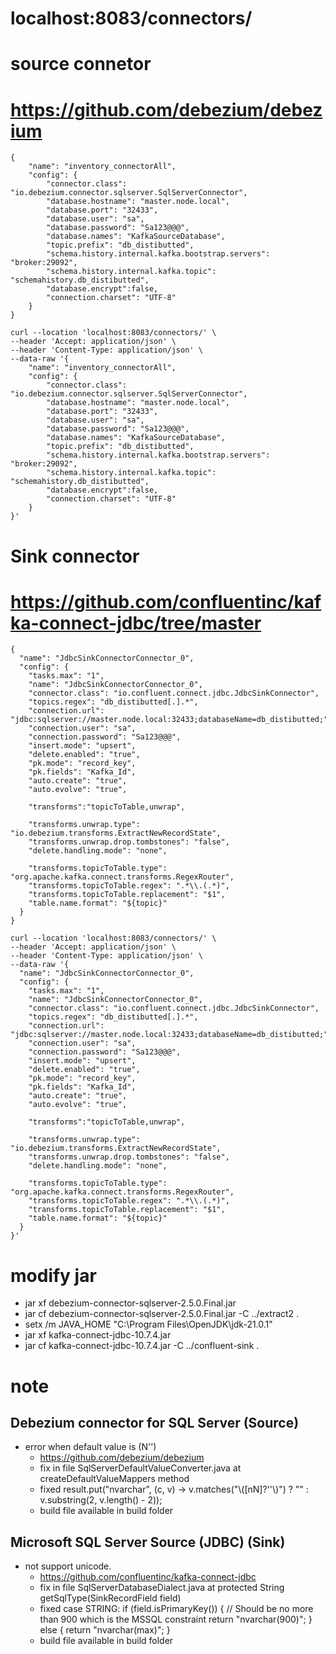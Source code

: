 # localhost:8083/connectors/

# source connetor
# https://github.com/debezium/debezium
```
{
    "name": "inventory_connectorAll",
    "config": {
        "connector.class": "io.debezium.connector.sqlserver.SqlServerConnector", 
        "database.hostname": "master.node.local", 
        "database.port": "32433", 
        "database.user": "sa", 
        "database.password": "Sa123@@@", 
        "database.names": "KafkaSourceDatabase", 
        "topic.prefix": "db_distibutted", 
        "schema.history.internal.kafka.bootstrap.servers": "broker:29092", 
        "schema.history.internal.kafka.topic": "schemahistory.db_distibutted",
        "database.encrypt":false,
        "connection.charset": "UTF-8"
    }
}
```

```
curl --location 'localhost:8083/connectors/' \
--header 'Accept: application/json' \
--header 'Content-Type: application/json' \
--data-raw '{
    "name": "inventory_connectorAll",
    "config": {
        "connector.class": "io.debezium.connector.sqlserver.SqlServerConnector", 
        "database.hostname": "master.node.local", 
        "database.port": "32433", 
        "database.user": "sa", 
        "database.password": "Sa123@@@", 
        "database.names": "KafkaSourceDatabase", 
        "topic.prefix": "db_distibutted", 
        "schema.history.internal.kafka.bootstrap.servers": "broker:29092", 
        "schema.history.internal.kafka.topic": "schemahistory.db_distibutted",
        "database.encrypt":false,
        "connection.charset": "UTF-8"
    }
}'
```

# Sink connector
# https://github.com/confluentinc/kafka-connect-jdbc/tree/master
```
{
  "name": "JdbcSinkConnectorConnector_0",
  "config": {
    "tasks.max": "1",  
    "name": "JdbcSinkConnectorConnector_0",
    "connector.class": "io.confluent.connect.jdbc.JdbcSinkConnector",
    "topics.regex": "db_distibutted[.].*",
    "connection.url": "jdbc:sqlserver://master.node.local:32433;databaseName=db_distibutted;",
    "connection.user": "sa",
    "connection.password": "Sa123@@@",
    "insert.mode": "upsert",
    "delete.enabled": "true",
    "pk.mode": "record_key",
    "pk.fields": "Kafka_Id",
    "auto.create": "true",
    "auto.evolve": "true",

    "transforms":"topicToTable,unwrap",

    "transforms.unwrap.type": "io.debezium.transforms.ExtractNewRecordState",
    "transforms.unwrap.drop.tombstones": "false",
    "delete.handling​.mode": "none",

    "transforms.topicToTable.type": "org.apache.kafka.connect.transforms.RegexRouter",
    "transforms.topicToTable.regex": ".*\\.(.*)",
    "transforms.topicToTable.replacement": "$1",
    "table.name.format": "${topic}"
  }
}
```

```
curl --location 'localhost:8083/connectors/' \
--header 'Accept: application/json' \
--header 'Content-Type: application/json' \
--data-raw '{
  "name": "JdbcSinkConnectorConnector_0",
  "config": {
    "tasks.max": "1",  
    "name": "JdbcSinkConnectorConnector_0",
    "connector.class": "io.confluent.connect.jdbc.JdbcSinkConnector",
    "topics.regex": "db_distibutted[.].*",
    "connection.url": "jdbc:sqlserver://master.node.local:32433;databaseName=db_distibutted;",
    "connection.user": "sa",
    "connection.password": "Sa123@@@",
    "insert.mode": "upsert",
    "delete.enabled": "true",
    "pk.mode": "record_key",
    "pk.fields": "Kafka_Id",
    "auto.create": "true",
    "auto.evolve": "true",

    "transforms":"topicToTable,unwrap",

    "transforms.unwrap.type": "io.debezium.transforms.ExtractNewRecordState",
    "transforms.unwrap.drop.tombstones": "false",
    "delete.handling​.mode": "none",

    "transforms.topicToTable.type": "org.apache.kafka.connect.transforms.RegexRouter",
    "transforms.topicToTable.regex": ".*\\.(.*)",
    "transforms.topicToTable.replacement": "$1",
    "table.name.format": "${topic}"
  }
}'
```

# modify jar
+ jar xf debezium-connector-sqlserver-2.5.0.Final.jar
+ jar cf debezium-connector-sqlserver-2.5.0.Final.jar -C ../extract2 .
+ setx /m JAVA_HOME "C:\Program Files\OpenJDK\jdk-21.0.1"
+ jar xf kafka-connect-jdbc-10.7.4.jar
+ jar cf kafka-connect-jdbc-10.7.4.jar -C ../confluent-sink .

# note

## Debezium connector for SQL Server (Source)
- error when default value is (N'')
  + https://github.com/debezium/debezium
  + fix in file SqlServerDefaultValueConverter.java at  createDefaultValueMappers method 
  + fixed result.put("nvarchar", (c, v) -> v.matches("\\([nN]?''\\)") ? "" : v.substring(2, v.length() - 2));
  + build file available in build folder
## Microsoft SQL Server Source (JDBC) (Sink)
- not support unicode.
  + https://github.com/confluentinc/kafka-connect-jdbc
  + fix in file SqlServerDatabaseDialect.java at protected String getSqlType(SinkRecordField field)
  + fixed case STRING:
          if (field.isPrimaryKey()) {
            // Should be no more than 900 which is the MSSQL constraint
            return "nvarchar(900)";
          } else {
            return "nvarchar(max)";
          }
  + build file available in build folder

